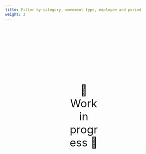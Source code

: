 ```yaml
---
title: Filter by category, movement type, employee and period
weight: 3
---
```

<div style="text-align: center; font-size:2.5em;margin: 200px;">🚧 Work in progress 🚧</div>